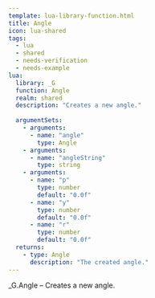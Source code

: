 ```yaml
---
template: lua-library-function.html
title: Angle
icon: lua-shared
tags:
  - lua
  - shared
  - needs-verification
  - needs-example
lua:
  library: _G
  function: Angle
  realm: shared
  description: "Creates a new angle."
  
  argumentSets:
    - arguments:
      - name: "angle"
        type: Angle
    - arguments:
      - name: "angleString"
        type: string
    - arguments:
      - name: "p"
        type: number
        default: "0.0f"
      - name: "y"
        type: number
        default: "0.0f"
      - name: "r"
        type: number
        default: "0.0f"
  returns:
    - type: Angle
      description: "The created angle."
---
```


<div class="lua__search__keywords">
_G.Angle &#x2013; Creates a new angle.
</div>
